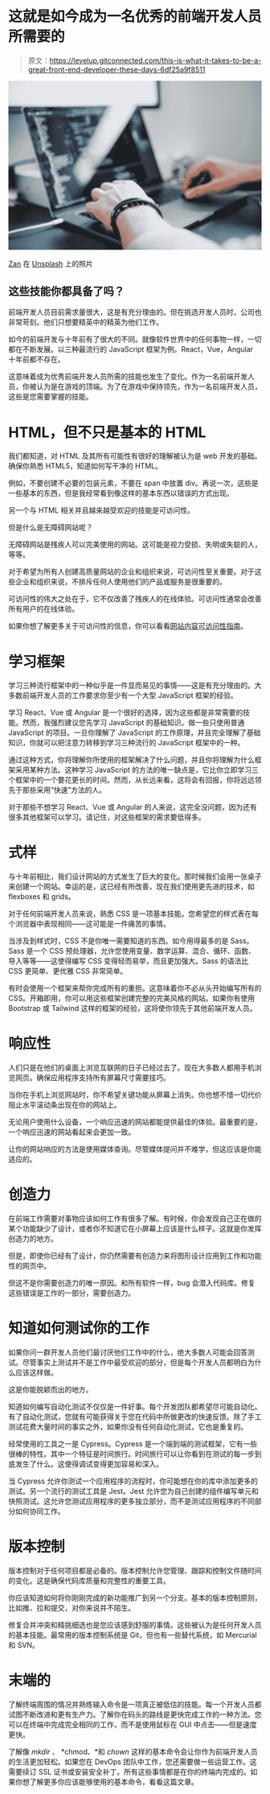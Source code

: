 # 这就是如今成为一名优秀的前端开发人员所需要的

> 原文：<https://levelup.gitconnected.com/this-is-what-it-takes-to-be-a-great-front-end-developer-these-days-6df25a9f8511>

![](img/507cf2b5e0ba005aecd70fb13c2440ab.png)

[Zan](https://unsplash.com/@zanilic?utm_source=medium&utm_medium=referral) 在 [Unsplash](https://unsplash.com?utm_source=medium&utm_medium=referral) 上的照片

## 这些技能你都具备了吗？

前端开发人员目前需求量很大，这是有充分理由的。但在挑选开发人员时，公司也非常苛刻。他们只想要精英中的精英为他们工作。

如今的前端开发与十年前有了很大的不同。就像软件世界中的任何事物一样，一切都在不断发展。以三种最流行的 JavaScript 框架为例。React，Vue，Angular 十年前都不存在。

这意味着成为优秀前端开发人员所需的技能也发生了变化。作为一名前端开发人员，你被认为是在游戏的顶端。为了在游戏中保持领先，作为一名前端开发人员，这些是您需要掌握的技能。

# HTML，但不只是基本的 HTML

我们都知道，对 HTML 及其所有可能性有很好的理解被认为是 web 开发的基础。确保你熟悉 HTML5，知道如何写干净的 HTML。

例如，不要创建不必要的包装元素，不要在 span 中放置 div。再说一次，这些是一些基本的东西，但是我经常看到像这样的基本东西以错误的方式出现。

另一个与 HTML 相关并且越来越受欢迎的技能是可访问性。

但是什么是无障碍网站呢？

无障碍网站是残疾人可以完美使用的网站。这可能是视力受损、失明或失聪的人，等等。

对于希望为所有人创建高质量网站的企业和组织来说，可访问性至关重要。对于这些企业和组织来说，不排斥任何人使用他们的产品或服务是很重要的。

可访问性的伟大之处在于，它不仅改善了残疾人的在线体验。可访问性通常会改善所有用户的在线体验。

如果你想了解更多关于可访问性的信息，你可以看看[网站内容可访问性指南](https://www.w3.org/WAI/standards-guidelines/wcag/)。

# 学习框架

学习三种流行框架中的一种似乎是一件显而易见的事情——这是有充分理由的。大多数前端开发人员的工作要求你至少有一个大型 JavaScript 框架的经验。

学习 React、Vue 或 Angular 是一个很好的选择，因为这些都是非常需要的技能。然而，我强烈建议您先学习 JavaScript 的基础知识。做一些只使用普通 JavaScript 的项目。一旦你理解了 JavaScript 的工作原理，并且完全理解了基础知识，你就可以把注意力转移到学习三种流行的 JavaScript 框架中的一种。

通过这种方式，你将理解你所使用的框架解决了什么问题，并且你将理解为什么框架采用某种方法。这种学习 JavaScript 的方法的唯一缺点是，它比你立即学习三个框架中的一个要花更长的时间。然而，从长远来看，这将会有回报，你将远远领先于那些采用“快速”方法的人。

对于那些不想学习 React、Vue 或 Angular 的人来说，这完全没问题，因为还有很多其他框架可以学习。请记住，对这些框架的需求要低得多。

# 式样

与十年前相比，我们设计网站的方式发生了巨大的变化。那时候我们会用一张桌子来创建一个网站。幸运的是，这已经有所改善，现在我们使用更先进的技术，如 flexboxes 和 grids。

对于任何前端开发人员来说，熟悉 CSS 是一项基本技能。您希望您的样式表在每个浏览器中表现相同——这可能是一件痛苦的事情。

当涉及到样式时，CSS 不是你唯一需要知道的东西。如今用得最多的是 Sass。Sass 是一个 CSS 预处理器，允许您使用变量、数学运算、混合、循环、函数、导入等等——这使得编写 CSS 变得轻而易举，而且更加强大。Sass 的语法比 CSS 更简单、更优雅 CSS 非常简单。

有时会使用一个框架来帮你完成所有的重担。这意味着你不必从头开始编写所有的 CSS。开箱即用，你可以用这些框架创建完整的完美风格的网站。如果你有使用 Bootstrap 或 Tailwind 这样的框架的经验，这将使你领先于其他前端开发人员。

# 响应性

人们只是在他们的桌面上浏览互联网的日子已经过去了。现在大多数人都用手机浏览网页。确保应用程序支持所有屏幕尺寸需要技巧。

当你在手机上浏览网站时，你不希望关键功能从屏幕上消失。你也想不惜一切代价阻止水平滚动条出现在你的网站上。

无论用户使用什么设备，一个响应迅速的网站都能提供最佳的体验。最重要的是，一个响应迅速的网站看起来会更加一致。

让你的网站响应的方法是使用媒体查询。尽管媒体提问并不难学，但这应该是你能适应的。

# 创造力

在前端工作需要对事物应该如何工作有很多了解。有时候，你会发现自己正在做的某个功能缺少了设计，或者你不知道它在小屏幕上应该是什么样子。这就是你发挥创造力的地方。

但是，即使你已经有了设计，你仍然需要有创造力来将图形设计应用到工作和功能性的网页中。

但这不是你需要创造力的唯一原因。和所有软件一样，bug 会潜入代码库。修复这些错误是工作的一部分，需要创造力。

# 知道如何测试你的工作

如果你问一群开发人员他们最讨厌他们工作中的什么，绝大多数人可能会回答测试。尽管事实上测试并不是工作中最受欢迎的部分，但是每个开发人员都明白为什么应该这样做。

这是你能脱颖而出的地方。

知道如何编写自动化测试不仅仅是一件好事。每个开发团队都希望尽可能自动化。有了自动化测试，您就有可能获得关于您在代码中所做更改的快速反馈。除了手工测试花费大量时间的事实之外，如果你没有任何自动化测试，它也是重复的。

经常使用的工具之一是 Cypress。Cypress 是一个端到端的测试框架，它有一些很棒的特性。其中一个特征是时间旅行。时间旅行可以让你看到在测试的每一步到底发生了什么。这使得调试变得更加容易和深入。

当 Cypress 允许你测试一个应用程序的流程时，你可能想在你的库中添加更多的测试。另一个流行的测试工具是 Jest。Jest 允许您为自己创建的组件编写单元和快照测试。这允许您测试应用程序的更多独立部分，而不是测试应用程序的不同部分如何协同工作。

# 版本控制

版本控制对于任何项目都是必备的。版本控制允许您管理、跟踪和控制文件随时间的变化。这是确保代码库质量和完整性的重要工具。

你应该知道如何将你刚刚完成的新功能推广到另一个分支。基本的版本控制原则，比如推、拉和提交，对你来说并不陌生。

修复合并冲突和精挑细选也是您应该感到舒服的事情。这些被认为是任何开发人员的基本技能。最常用的版本控制系统是 Git，但也有一些替代系统，如 Mercurial 和 SVN。

# 末端的

了解终端周围的情况并熟练输入命令是一项真正被低估的技能。每一个开发人员都试图不断改进和更有生产力。了解你在码头的路线是更快完成工作的一种方法。您可以在终端中完成完全相同的工作，而不是使用鼠标在 GUI 中点击——但是速度更快。

了解像 *mkdir* 、 *chmod、*和 *chown* 这样的基本命令会让你作为前端开发人员的生活更加轻松。如果您在 DevOps 团队中工作，您还需要做一些运营工作。这需要续订 SSL 证书或安装安全补丁。所有这些事情都是在你的终端内完成的。如果你想了解更多你应该能够使用的基本命令，看看这篇文章。